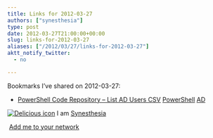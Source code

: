 ```yaml
---
title: Links for 2012-03-27
authors: ["synesthesia"]
type: post
date: 2012-03-27T21:00:00+00:00
slug: links-for-2012-03-27 
aliases: ["/2012/03/27/links-for-2012-03-27"]
aktt_notify_twitter:
  - no

---
```

Bookmarks I&#8217;ve shared on 2012-03-27:

  * [PowerShell Code Repository &#8211; List AD Users CSV][1] 
    [PowerShell][2] [AD][3] </li> </ul> 
    
    <p class="deliciouslink">
      <a href="https://del.icio.us/synesthesia" title="See all my bookmarks on del.icio.us"><img src="https://www.synesthesia.co.uk/images/deliciousicon.jpg" alt="Delicious icon" /></a>&nbsp;I am <a href="https://del.icio.us/synesthesia" title="See all my bookmarks on del.icio.us">Synesthesia</a>
    </p>
    
    <p class="deliciouslink">
      <a href="https://del.icio.us/network?add=synesthesia" title="Add me to your del.icio.us network"><img src="https://www.synesthesia.co.uk/images/add.gif" alt="" /></a>&nbsp;<a href="https://del.icio.us/network?add=synesthesia" title="Add me to your del.icio.us network">Add me to your network</a>
    </p>

 [1]: https://poshcode.org/3258
 [2]: https://www.delicious.com/synesthesia/PowerShell
 [3]: https://www.delicious.com/synesthesia/AD